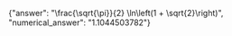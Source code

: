 {"answer": "\\frac{\\sqrt{\\pi}}{2} \\ln\\left(1 + \\sqrt{2}\\right)", "numerical_answer": "1.1044503782"}